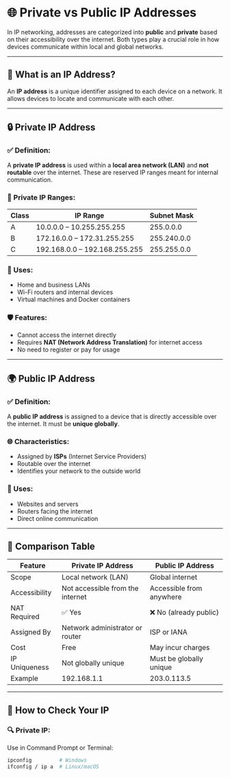 # 🌐 Private vs Public IP Addresses

In IP networking, addresses are categorized into **public** and **private** based on their accessibility over the internet. Both types play a crucial role in how devices communicate within local and global networks.

---

## 📘 What is an IP Address?

An **IP address** is a unique identifier assigned to each device on a network. It allows devices to locate and communicate with each other.

---

## 🔒 Private IP Address

### ✅ Definition:
A **private IP address** is used within a **local area network (LAN)** and **not routable** over the internet. These are reserved IP ranges meant for internal communication.

### 🔐 Private IP Ranges:

| Class | IP Range                        | Subnet Mask        |
|-------|----------------------------------|---------------------|
| A     | 10.0.0.0 – 10.255.255.255        | 255.0.0.0           |
| B     | 172.16.0.0 – 172.31.255.255      | 255.240.0.0         |
| C     | 192.168.0.0 – 192.168.255.255    | 255.255.0.0         |

### 🧰 Uses:
- Home and business LANs
- Wi-Fi routers and internal devices
- Virtual machines and Docker containers

### 🛡️ Features:
- Cannot access the internet directly
- Requires **NAT (Network Address Translation)** for internet access
- No need to register or pay for usage

---

## 🌍 Public IP Address

### ✅ Definition:
A **public IP address** is assigned to a device that is directly accessible over the internet. It must be **unique globally**.

### 🌐 Characteristics:
- Assigned by **ISPs** (Internet Service Providers)
- Routable over the internet
- Identifies your network to the outside world

### 🧰 Uses:
- Websites and servers
- Routers facing the internet
- Direct online communication

---

## 🔁 Comparison Table

| Feature                 | Private IP Address                   | Public IP Address                      |
|-------------------------|--------------------------------------|----------------------------------------|
| Scope                   | Local network (LAN)                  | Global internet                        |
| Accessibility           | Not accessible from the internet     | Accessible from anywhere               |
| NAT Required            | ✅ Yes                               | ❌ No (already public)                 |
| Assigned By             | Network administrator or router      | ISP or IANA                            |
| Cost                    | Free                                 | May incur charges                      |
| IP Uniqueness           | Not globally unique                  | Must be globally unique                |
| Example                 | 192.168.1.1                          | 203.0.113.5                            |

---

## 🧪 How to Check Your IP

### 🔍 Private IP:
Use in Command Prompt or Terminal:
```bash
ipconfig         # Windows
ifconfig / ip a  # Linux/macOS
```
